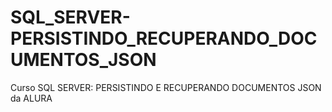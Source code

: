 # SQL_SERVER-PERSISTINDO_RECUPERANDO_DOCUMENTOS_JSON
Curso SQL SERVER: PERSISTINDO E RECUPERANDO DOCUMENTOS JSON da ALURA
